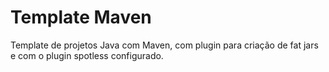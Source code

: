 # Template Maven

Template de projetos Java com Maven, com plugin para criação de fat jars e com o plugin spotless configurado.


